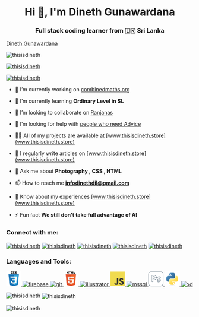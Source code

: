 <h1 align="center">Hi 👋, I'm Dineth Gunawardana</h1>
<h3 align="center">Full stack coding learner from 🇱🇰 Sri Lanka</h3>

<div class="badge-base LI-profile-badge" data-locale="en_US" data-size="large" data-theme="dark" data-type="HORIZONTAL" data-vanity="thisisdineth" data-version="v1"><a class="badge-base__link LI-simple-link" href="https://lk.linkedin.com/in/thisisdineth?trk=profile-badge">Dineth Gunawardana</a></div>
              

<p align="left"> <img src="https://komarev.com/ghpvc/?username=thisisdineth&label=Profile%20views&color=0e75b6&style=flat" alt="thisisdineth" /> </p>

<p align="left"> <a href="https://github.com/ryo-ma/github-profile-trophy"><img src="https://github-profile-trophy.vercel.app/?username=thisisdineth" alt="thisisdineth" /></a> </p>

<p align="left"> <a href="https://twitter.com/thisisdineth" target="blank"><img src="https://img.shields.io/twitter/follow/thisisdineth?logo=twitter&style=for-the-badge" alt="thisisdineth" /></a> </p>

- 🔭 I’m currently working on [combinedmaths.org](www.combinedmaths.org)

- 🌱 I’m currently learning **Ordinary Level in SL**

- 👯 I’m looking to collaborate on [Ranjanas](www.ranjanasgroup.com)

- 🤝 I’m looking for help with [people who need Advice](gmc-orpin.vercel.app)

- 👨‍💻 All of my projects are available at [www.thisisdineth.store](www.thisisdineth.store)

- 📝 I regularly write articles on [www.thisisdineth.store](www.thisisdineth.store)

- 💬 Ask me about **Photography , CSS , HTML**

- 📫 How to reach me **infodinethdil@gmail.com**

- 📄 Know about my experiences [www.thisisdineth.store](www.thisisdineth.store)

- ⚡ Fun fact **We still don't take full advantage of AI**

<h3 align="left">Connect with me:</h3>
<p align="left">
<a href="https://twitter.com/thisisdineth" target="blank"><img align="center" src="https://raw.githubusercontent.com/rahuldkjain/github-profile-readme-generator/master/src/images/icons/Social/twitter.svg" alt="thisisdineth" height="30" width="40" /></a>
<a href="https://linkedin.com/in/thisisdineth" target="blank"><img align="center" src="https://raw.githubusercontent.com/rahuldkjain/github-profile-readme-generator/master/src/images/icons/Social/linked-in-alt.svg" alt="thisisdineth" height="30" width="40" /></a>
<a href="https://fb.com/thisisdineth" target="blank"><img align="center" src="https://raw.githubusercontent.com/rahuldkjain/github-profile-readme-generator/master/src/images/icons/Social/facebook.svg" alt="thisisdineth" height="30" width="40" /></a>
<a href="https://instagram.com/thisisdineth" target="blank"><img align="center" src="https://raw.githubusercontent.com/rahuldkjain/github-profile-readme-generator/master/src/images/icons/Social/instagram.svg" alt="thisisdineth" height="30" width="40" /></a>
<a href="https://www.youtube.com/c/thisisdineth" target="blank"><img align="center" src="https://raw.githubusercontent.com/rahuldkjain/github-profile-readme-generator/master/src/images/icons/Social/youtube.svg" alt="thisisdineth" height="30" width="40" /></a>
</p>

<h3 align="left">Languages and Tools:</h3>
<p align="left"> <a href="https://www.w3schools.com/css/" target="_blank" rel="noreferrer"> <img src="https://raw.githubusercontent.com/devicons/devicon/master/icons/css3/css3-original-wordmark.svg" alt="css3" width="40" height="40"/> </a> <a href="https://firebase.google.com/" target="_blank" rel="noreferrer"> <img src="https://www.vectorlogo.zone/logos/firebase/firebase-icon.svg" alt="firebase" width="40" height="40"/> </a> <a href="https://git-scm.com/" target="_blank" rel="noreferrer"> <img src="https://www.vectorlogo.zone/logos/git-scm/git-scm-icon.svg" alt="git" width="40" height="40"/> </a> <a href="https://www.w3.org/html/" target="_blank" rel="noreferrer"> <img src="https://raw.githubusercontent.com/devicons/devicon/master/icons/html5/html5-original-wordmark.svg" alt="html5" width="40" height="40"/> </a> <a href="https://www.adobe.com/in/products/illustrator.html" target="_blank" rel="noreferrer"> <img src="https://www.vectorlogo.zone/logos/adobe_illustrator/adobe_illustrator-icon.svg" alt="illustrator" width="40" height="40"/> </a> <a href="https://developer.mozilla.org/en-US/docs/Web/JavaScript" target="_blank" rel="noreferrer"> <img src="https://raw.githubusercontent.com/devicons/devicon/master/icons/javascript/javascript-original.svg" alt="javascript" width="40" height="40"/> </a> <a href="https://www.microsoft.com/en-us/sql-server" target="_blank" rel="noreferrer"> <img src="https://www.svgrepo.com/show/303229/microsoft-sql-server-logo.svg" alt="mssql" width="40" height="40"/> </a> <a href="https://www.photoshop.com/en" target="_blank" rel="noreferrer"> <img src="https://raw.githubusercontent.com/devicons/devicon/master/icons/photoshop/photoshop-line.svg" alt="photoshop" width="40" height="40"/> </a> <a href="https://www.python.org" target="_blank" rel="noreferrer"> <img src="https://raw.githubusercontent.com/devicons/devicon/master/icons/python/python-original.svg" alt="python" width="40" height="40"/> </a> <a href="https://www.adobe.com/products/xd.html" target="_blank" rel="noreferrer"> <img src="https://cdn.worldvectorlogo.com/logos/adobe-xd.svg" alt="xd" width="40" height="40"/> </a> </p>

<p><img align="left" src="https://github-readme-stats.vercel.app/api/top-langs?username=thisisdineth&show_icons=true&locale=en&layout=compact" alt="thisisdineth" /></p>

<p>&nbsp;<img align="center" src="https://github-readme-stats.vercel.app/api?username=thisisdineth&show_icons=true&locale=en" alt="thisisdineth" /></p>

<p><img align="center" src="https://github-readme-streak-stats.herokuapp.com/?user=thisisdineth&" alt="thisisdineth" /></p>
